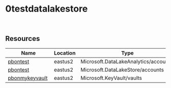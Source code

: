 # 0testdatalakestore 
 
## Resources


| Name | Location | Type |
| --- | --- | --- |
| [pbontest](pbontest--394363433.md)  | eastus2  | Microsoft.DataLakeAnalytics/accounts  |
| [pbontest](pbontest--593435791.md)  | eastus2  | Microsoft.DataLakeStore/accounts  |
| [pbonmykeyvault](pbonmykeyvault-548932571.md)  | eastus2  | Microsoft.KeyVault/vaults  |
